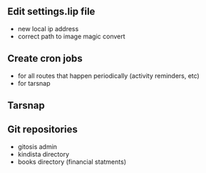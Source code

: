 ## Edit settings.lip file
- new local ip address
- correct path to image magic convert 

## Create cron jobs
- for all routes that happen periodically (activity reminders, etc)
- for tarsnap

## Tarsnap

## Git repositories
- gitosis admin
- kindista directory
- books directory (financial statments)

